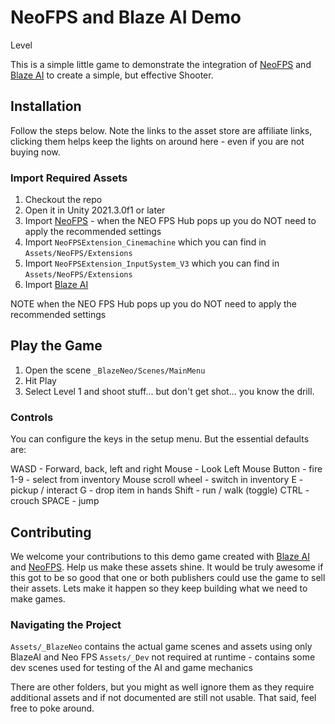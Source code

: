 # NeoFPS and Blaze AI Demo 
Level

This is a simple little game to demonstrate the integration of [NeoFPS](https://assetstore.unity.com/packages/2d/gui/icons/pixel-cursors-109256?aid=1101l866w) and [Blaze AI](https://assetstore.unity.com/packages/tools/ai/blaze-ai-engine-194525?aid=1101l866w) to create a simple, but effective Shooter. 

## Installation

Follow the steps below. Note the links to the asset store are affiliate links, clicking them helps keep the lights on around here - even if you are not buying now.

### Import Required Assets

1. Checkout the repo
2. Open it in Unity 2021.3.0f1 or later
3. Import [NeoFPS](https://assetstore.unity.com/packages/2d/gui/icons/pixel-cursors-109256?aid=1101l866w) - when the NEO FPS Hub pops up you do NOT need to apply the recommended settings
4. Import `NeoFPSExtension_Cinemachine` which you can find in `Assets/NeoFPS/Extensions`
5. Import `NeoFPSExtension_InputSystem_V3` which you can find in `Assets/NeoFPS/Extensions`
6. Import [Blaze AI](https://assetstore.unity.com/packages/tools/ai/blaze-ai-engine-194525?aid=1101l866w)

NOTE when the NEO FPS Hub pops up you do NOT need to apply the recommended settings

## Play the Game

1. Open the scene `_BlazeNeo/Scenes/MainMenu`
2. Hit Play 
3. Select Level 1 and shoot stuff... but don't get shot... you know the drill.

### Controls

You can configure the keys in the setup menu. But the essential defaults are:

WASD - Forward, back, left and right
Mouse - Look
Left Mouse Button - fire
1-9 - select from inventory
Mouse scroll wheel - switch in inventory
E - pickup / interact
G - drop item in hands
Shift - run / walk (toggle)
CTRL - crouch
SPACE - jump

## Contributing

We welcome your contributions to this demo game created with [Blaze AI](https://assetstore.unity.com/packages/tools/ai/blaze-ai-engine-194525?aid=1101l866w) and [NeoFPS](https://assetstore.unity.com/packages/2d/gui/icons/pixel-cursors-109256?aid=1101l866w). Help us make these assets shine. It would be truly awesome if this got to be so good that one or both publishers could use the game to sell their assets. Lets make it happen so they keep building what we need to make games.

### Navigating the Project

`Assets/_BlazeNeo` contains the actual game scenes and assets using only BlazeAI and Neo FPS
`Assets/_Dev` not required at runtime - contains some dev scenes used for testing of the AI and game mechanics

There are other folders, but you might as well ignore them as they require additional assets and if not documented are still not usable. That said, feel free to poke around.
